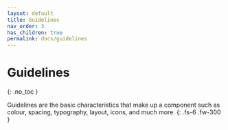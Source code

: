 ```yaml
---
layout: default
title: Guidelines
nav_order: 3
has_children: true
permalink: docs/guidelines
---
```


# Guidelines
{: .no_toc }

Guidelines are the basic characteristics that make up a component such as colour, spacing, typography, layout, icons, and much more.
{: .fs-6 .fw-300 }
